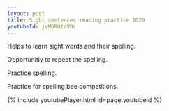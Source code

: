 ```yaml
---
layout: post
title: Sight sentences reading practice 1020
youtubeId: jvMGRUtcVOc
---
```

 
 
Helps to learn sight words and their spelling.

Opportunitiy to repeat the spelling. 

Practice spelling. 
 
Practice for spelling bee competitions. 
 
{% include youtubePlayer.html id=page.youtubeId %}
 
 
